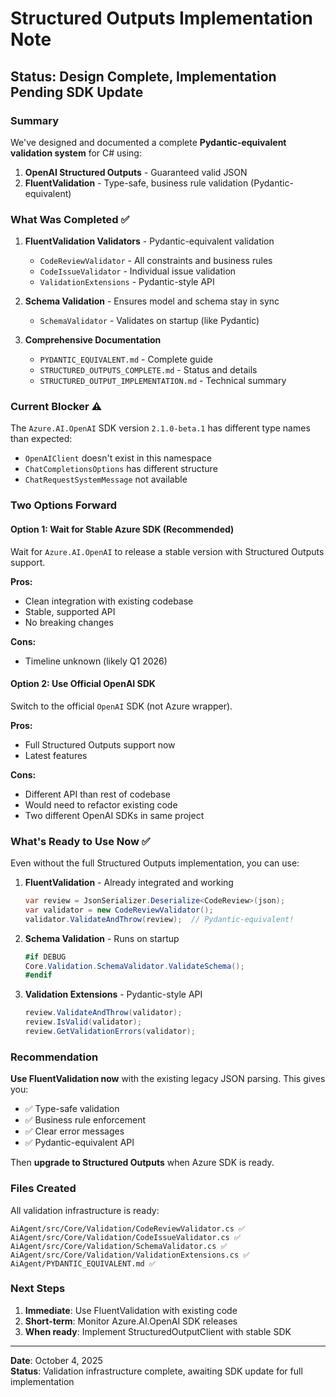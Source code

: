 # Structured Outputs Implementation Note

## Status: Design Complete, Implementation Pending SDK Update

### Summary

We've designed and documented a complete **Pydantic-equivalent validation system** for C# using:
1. **OpenAI Structured Outputs** - Guaranteed valid JSON
2. **FluentValidation** - Type-safe, business rule validation (Pydantic-equivalent)

### What Was Completed ✅

1. **FluentValidation Validators** - Pydantic-equivalent validation
   - `CodeReviewValidator` - All constraints and business rules
   - `CodeIssueValidator` - Individual issue validation
   - `ValidationExtensions` - Pydantic-style API

2. **Schema Validation** - Ensures model and schema stay in sync
   - `SchemaValidator` - Validates on startup (like Pydantic)

3. **Comprehensive Documentation**
   - `PYDANTIC_EQUIVALENT.md` - Complete guide
   - `STRUCTURED_OUTPUTS_COMPLETE.md` - Status and details
   - `STRUCTURED_OUTPUT_IMPLEMENTATION.md` - Technical summary

### Current Blocker ⚠️

The `Azure.AI.OpenAI` SDK version `2.1.0-beta.1` has different type names than expected:
- `OpenAIClient` doesn't exist in this namespace
- `ChatCompletionsOptions` has different structure
- `ChatRequestSystemMessage` not available

### Two Options Forward

#### Option 1: Wait for Stable Azure SDK (Recommended)
Wait for `Azure.AI.OpenAI` to release a stable version with Structured Outputs support.

**Pros:**
- Clean integration with existing codebase
- Stable, supported API
- No breaking changes

**Cons:**
- Timeline unknown (likely Q1 2026)

#### Option 2: Use Official OpenAI SDK
Switch to the official `OpenAI` SDK (not Azure wrapper).

**Pros:**
- Full Structured Outputs support now
- Latest features

**Cons:**
- Different API than rest of codebase
- Would need to refactor existing code
- Two different OpenAI SDKs in same project

### What's Ready to Use Now ✅

Even without the full Structured Outputs implementation, you can use:

1. **FluentValidation** - Already integrated and working
   ```csharp
   var review = JsonSerializer.Deserialize<CodeReview>(json);
   var validator = new CodeReviewValidator();
   validator.ValidateAndThrow(review);  // Pydantic-equivalent!
   ```

2. **Schema Validation** - Runs on startup
   ```csharp
   #if DEBUG
   Core.Validation.SchemaValidator.ValidateSchema();
   #endif
   ```

3. **Validation Extensions** - Pydantic-style API
   ```csharp
   review.ValidateAndThrow(validator);
   review.IsValid(validator);
   review.GetValidationErrors(validator);
   ```

### Recommendation

**Use FluentValidation now** with the existing legacy JSON parsing. This gives you:
- ✅ Type-safe validation
- ✅ Business rule enforcement
- ✅ Clear error messages
- ✅ Pydantic-equivalent API

Then **upgrade to Structured Outputs** when Azure SDK is ready.

### Files Created

All validation infrastructure is ready:
```
AiAgent/src/Core/Validation/CodeReviewValidator.cs ✅
AiAgent/src/Core/Validation/CodeIssueValidator.cs ✅
AiAgent/src/Core/Validation/SchemaValidator.cs ✅
AiAgent/src/Core/Validation/ValidationExtensions.cs ✅
AiAgent/PYDANTIC_EQUIVALENT.md ✅
```

### Next Steps

1. **Immediate**: Use FluentValidation with existing code
2. **Short-term**: Monitor Azure.AI.OpenAI SDK releases
3. **When ready**: Implement StructuredOutputClient with stable SDK

---

**Date**: October 4, 2025  
**Status**: Validation infrastructure complete, awaiting SDK update for full implementation
